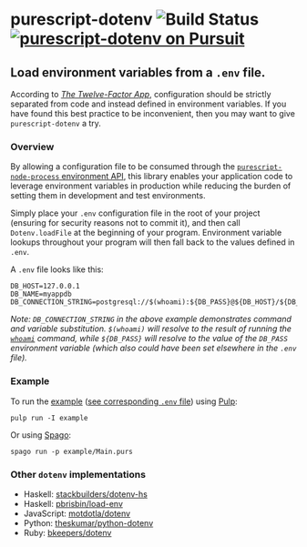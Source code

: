 # purescript-dotenv ![Build Status](https://img.shields.io/travis/nicholassaunders/purescript-dotenv.svg) [![purescript-dotenv on Pursuit](https://pursuit.purescript.org/packages/purescript-dotenv/badge)](https://pursuit.purescript.org/packages/purescript-dotenv)
## Load environment variables from a ```.env``` file.

According to [_The Twelve-Factor App_](https://12factor.net/config), configuration should be strictly separated from code and instead defined in environment variables. If you have found this best practice to be inconvenient, then you may want to give ```purescript-dotenv``` a try.

### Overview

By allowing a configuration file to be consumed through the [```purescript-node-process``` environment API](https://pursuit.purescript.org/packages/purescript-node-process/7.0.0/docs/Node.Process#v:getEnv), this library enables your application code to leverage environment variables in production while reducing the burden of setting them in development and test environments.

Simply place your ```.env``` configuration file in the root of your project (ensuring for security reasons not to commit it), and then call ```Dotenv.loadFile``` at the beginning of your program. Environment variable lookups throughout your program will then fall back to the values defined in ```.env```.

A ```.env``` file looks like this:

```
DB_HOST=127.0.0.1
DB_NAME=myappdb
DB_CONNECTION_STRING=postgresql://$(whoami):${DB_PASS}@${DB_HOST}/${DB_NAME}
```

_Note: `DB_CONNECTION_STRING` in the above example demonstrates command and variable substitution. `$(whoami)` will
resolve to the result of running the [`whoami`](http://man7.org/linux/man-pages/man1/whoami.1.html) command, while
`${DB_PASS}` will resolve to the value of the `DB_PASS` environment variable (which also could have been set elsewhere in
the `.env` file)._

### Example
To run the [example](example/Main.purs) ([see corresponding `.env` file](.env)) using [Pulp](https://github.com/purescript-contrib/pulp):
```
pulp run -I example
```
Or using [Spago](https://github.com/spacchetti/spago):
```
spago run -p example/Main.purs
```

### Other ```dotenv``` implementations
* Haskell: [stackbuilders/dotenv-hs](https://github.com/stackbuilders/dotenv-hs)
* Haskell: [pbrisbin/load-env](https://github.com/pbrisbin/load-env)
* JavaScript: [motdotla/dotenv](http://github.com/motdotla/dotenv)
* Python: [theskumar/python-dotenv](https://github.com/theskumar/python-dotenv)
* Ruby: [bkeepers/dotenv](https://github.com/bkeepers/dotenv)
